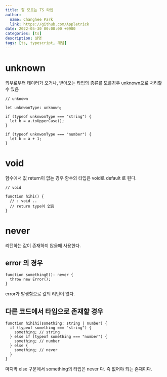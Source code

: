 ```yaml
---
title: 잘 모르는 TS 타입
author:
  name: Changhee Park
  link: https://github.com/Appletrick
date: 2022-05-30 00:00:00 +0900
categories: [ts]
description: 설명
tags: [ts, typescript, 개념]
---
```


# unknown

외부로부터 데이터가 오거나, 받아오는 타입의 종류를 모를경우 unknown으로 처리할 수 있음

```tsx
// unknown

let unknwonType: unknown;

if (typeof unknwonType === "string") {
  let b = a.toUpperCase();
}

if (typeof unknwonType === "number") {
  let b = a + 1;
}
```

# void

함수에서 값 return이 없는 경우 함수의 타입은 void로 default 로 된다.

```tsx
// void

function hihi() {
  // : void ..
  // return type이 없음
}
```

# never

리턴하는 값이 존재하지 않을때 사용한다.

## error 의 경우

```tsx
function somethingE(): never {
  throw new Error();
}
```

error가 발생함으로 값의 리턴이 없다.

## 다른 코드에서 타입으로 존재할 경우

```tsx
function hihihi(something: string | number) {
  if (typeof something === "string") {
    something; // string
  } else if (typeof something === "number") {
    something; // number
  } else {
    something; // never
  }
}
```

마지막 else 구문에서 something의 타입은 never 다. 즉 없어야 되는 존재이다.
